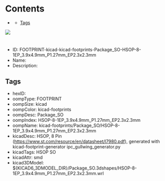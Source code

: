 



Contents
========

* [](#)
	* [Tags](#tags)
  
![][im]
# 

- ID: FOOTPRINT-kicad-kicad-footprints-Package_SO-HSOP-8-1EP_3.9x4.9mm_P1.27mm_EP2.3x2.3mm
- Name: 
- Description: 

## Tags

- hexID: 
- oompType: FOOTPRINT
- oompSize: kicad
- oompColor: kicad-footprints
- oompDesc: Package_SO
- oompIndex: HSOP-8-1EP_3.9x4.9mm_P1.27mm_EP2.3x2.3mm
- oompName: kicad-footprints/Package_SO/HSOP-8-1EP_3.9x4.9mm_P1.27mm_EP2.3x2.3mm
- kicadDesc: HSOP, 8 Pin (https://www.st.com/resource/en/datasheet/l7980.pdf), generated with kicad-footprint-generator ipc_gullwing_generator.py
- kicadTags: HSOP SO
- kicadAttr: smd
- kicad3DModel: ${KICAD6_3DMODEL_DIR}/Package_SO.3dshapes/HSOP-8-1EP_3.9x4.9mm_P1.27mm_EP2.3x2.3mm.wrl



[im]: image.png
